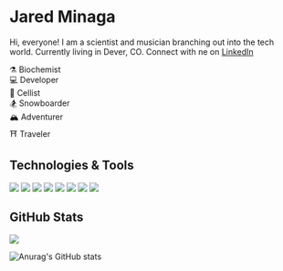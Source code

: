 
# Jared Minaga

Hi, everyone! I am a scientist and musician branching out into the tech world. Currently living in Dever, CO. Connect with ne on <a href="linkedin.com/in/jared-minaga-398510122">LinkedIn</a>

⚗️ Biochemist <br>
💻 Developer <br>
🎻 Cellist <br>
🏂 Snowboarder <br>
🏔️ Adventurer <br>
⛩️ Traveler 









## Technologies & Tools

![](https://img.shields.io/badge/-HTML5-E34F26?logo=html5&logoColor=white&logoWidth=30style=flat)
![](https://img.shields.io/badge/-CSS3-1572B6?logo=css3&logoColor=white&logoWidth=30style=flat)
![](https://img.shields.io/badge/-JavaScript-F7DF1E?logo=javascript&logoColor=white&logoWidth=30style=flat)
![](https://img.shields.io/badge/-ReactJs-61DAFB?logo=react&logoColor=white&logoWidth=30style-flat)
![](https://img.shields.io/badge/-Node.js-339933?logo=node.js&logoColor=white&logoWidth=30style=flat)
![](https://img.shields.io/badge/-MongoDB-339933?logo=mongodb&logoColor=white&logoWidth=30style=flat)
![](https://img.shields.io/badge/-MySQL-4479A1?logo=mysql&logoColor=white&logoWidth=30style=flat)
![](https://img.shields.io/badge/-GraphQL-E10098?logo=graphql&logoColor=white&logoWidth=30style=flat)







## GitHub Stats

<a href="https://github.com/jminaga/jminaga">
  <img align="center" src="https://github-readme-stats.vercel.app/api/top-langs/?username=jminaga&tex&title_color=ffffff&text_color=c9cacc&icon_color=2bbc8a&bg_color=1d1f21&langs_count=5" />
</a>

![Anurag's GitHub stats](https://github-readme-stats.vercel.app/api?username=jminaga&show_icons=true&theme=radical)
